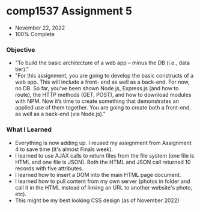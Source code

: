 # comp1537 Assignment 5
* November 22, 2022
* 100% Complete 

### Objective
* "To build the basic architecture of a web app – minus the DB (i.e., data tier)."
* "For this assignment, you are going to develop the basic constructs of a web app. This will include a front- end as well as a back-end. For now, no DB. So far, you’ve been shown Node.js, Express.js (and how to route), the HTTP methods (GET, POST), and how to download modules with NPM. Now it’s time to create something that demonstrates an applied use of them together. You are going to create both a front-end, as well as a back-end (via Node.js)."

### What I Learned
* Everything is now adding up. I reused my assignment from Assignment 4 to save time (it's almost Finals week).
* I learned to use AJAX calls to return files from the file system (one file is HTML and one file is JSON). Both the HTML and JSON call returned 10 records with five attributes.
* I learned how to insert a DOM into the main HTML page document.
* I learned how to pull content from my own server (photos in folder and call it in the HTML instead of linking an URL to another website's photo, etc).
* This might be my best looking CSS design (as of November 2022)
